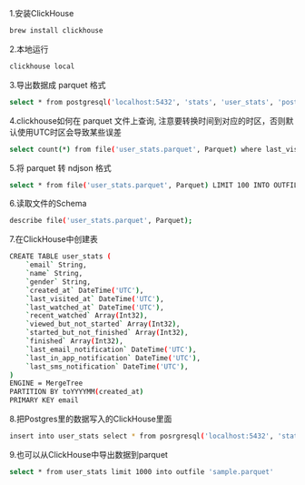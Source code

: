1.安装ClickHouse
```bash
brew install clickhouse
```

2.本地运行
```bash
clickhouse local
```

3.导出数据成 parquet 格式
```bash
select * from postgresql('localhost:5432', 'stats', 'user_stats', 'postgres', 'postgres') into outfile 'user_stats.parquet'
```

4.clickhouse如何在 parquet 文件上查询, 注意要转换时间到对应的时区，否则默认使用UTC时区会导致某些误差
```bash
select count(*) from file('user_stats.parquet', Parquet) where last_visited_at >= CAST('2024-05-01', 'DateTime(\'Asia/Shanghai\')');
```

5.将 parquet 转 ndjson 格式
```bash
select * from file('user_stats.parquet', Parquet) LIMIT 100 INTO OUTFILE 'users.ndjson';
```

6.读取文件的Schema
```bash
describe file('user_stats.parquet', Parquet);
```

7.在ClickHouse中创建表

```bash
CREATE TABLE user_stats (
    `email` String,
    `name` String,
    `gender` String,
    `created_at` DateTime('UTC'),
    `last_visited_at` DateTime('UTC'),
    `last_watched_at` DateTime('UTC'),
    `recent_watched` Array(Int32),
    `viewed_but_not_started` Array(Int32),
    `started_but_not_finished` Array(Int32),
    `finished` Array(Int32),
    `last_email_notification` DateTime('UTC'),
    `last_in_app_notification` DateTime('UTC'),
    `last_sms_notification` DateTime('UTC'),
)
ENGINE = MergeTree
PARTITION BY toYYYYMM(created_at)
PRIMARY KEY email
```

8.把Postgres里的数据写入的ClickHouse里面
```bash
insert into user_stats select * from posrgresql('localhost:5432', 'stats', 'user_stats', 'postgres', 'postgres')
```

9.也可以从ClickHouse中导出数据到parquet
```bash
select * from user_stats limit 1000 into outfile 'sample.parquet'
```
